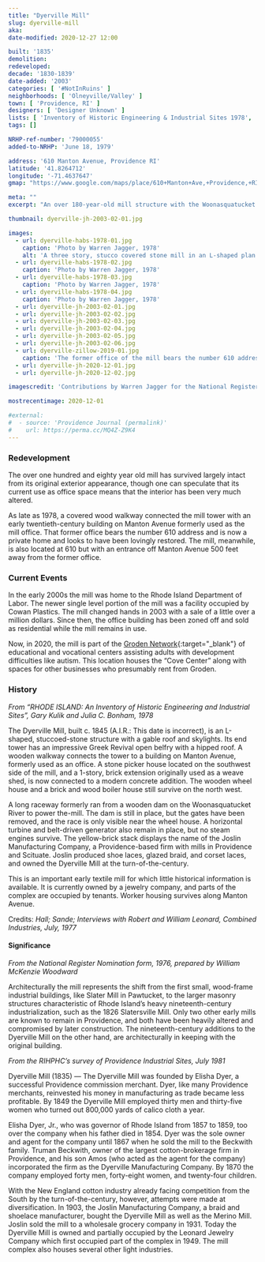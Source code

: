 ```yaml
---
title: "Dyerville Mill"
slug: dyerville-mill
aka: 
date-modified: 2020-12-27 12:00

built: '1835'
demolition:
redeveloped:
decade: '1830-1839'
date-added: '2003'
categories: [ '#NotInRuins' ]
neighborhoods: [ 'Olneyville/Valley' ]
town: [ 'Providence, RI' ]
designers: [ 'Designer Unknown' ]
lists: [ 'Inventory of Historic Engineering & Industrial Sites 1978', 'Providence Industrial Sites 1981' ]
tags: []

NRHP-ref-number: '79000055'
added-to-NRHP: 'June 18, 1979'

address: '610 Manton Avenue, Providence RI'
latitude: '41.8264712'
longitude: '-71.4637647'
gmap: "https://www.google.com/maps/place/610+Manton+Ave,+Providence,+RI+02909/@41.8264712,-71.4637647,17z/data=!3m1!4b1!4m5!3m4!1s0x89e445e9b96ad611:0xa20be35cd01e8234!8m2!3d41.8264712!4d-71.461576"

meta: ""
excerpt: "An over 180-year-old mill structure with the Woonasquatucket river at its back and a former office building fronting Manton Avenue"

thumbnail: dyerville-jh-2003-02-01.jpg

images:
  - url: dyerville-habs-1978-01.jpg
    caption: 'Photo by Warren Jagger, 1978'
    alt: 'A three story, stucco covered stone mill in an L-shaped plan with simple granite window adornment and a large, central bell tower. It some ways, it looks very much like a 19th-century church.'
  - url: dyerville-habs-1978-02.jpg
    caption: 'Photo by Warren Jagger, 1978'
  - url: dyerville-habs-1978-03.jpg
    caption: 'Photo by Warren Jagger, 1978'
  - url: dyerville-habs-1978-04.jpg
    caption: 'Photo by Warren Jagger, 1978'
  - url: dyerville-jh-2003-02-01.jpg
  - url: dyerville-jh-2003-02-02.jpg
  - url: dyerville-jh-2003-02-03.jpg
  - url: dyerville-jh-2003-02-04.jpg
  - url: dyerville-jh-2003-02-05.jpg
  - url: dyerville-jh-2003-02-06.jpg
  - url: dyerville-zillow-2019-01.jpg
    caption: 'The former office of the mill bears the number 610 address along Manton Avenue, but has since been parcelled off from the main mill property'
  - url: dyerville-jh-2020-12-01.jpg
  - url: dyerville-jh-2020-12-02.jpg

imagescredit: 'Contributions by Warren Jagger for the National Register and Zillow.com'

mostrecentimage: 2020-12-01

#external:
#  - source: 'Providence Journal (permalink)'
#    url: https://perma.cc/MQ4Z-Z9K4
---
```


### Redevelopment

The over one hundred and eighty year old mill has survived largely intact from its original exterior appearance, though one can speculate that its current use as office space means that the interior has been very much altered. 

As late as 1978, a covered wood walkway connected the mill tower with an early twentieth-century building on Manton Avenue formerly used as the mill office. That former office bears the number 610 address and is now a private home and looks to have been lovingly restored. The mill, meanwhile, is also located at 610 but with an entrance off Manton Avenue 500 feet away from the former office.


### Current Events

In the early 2000s the mill was home to the Rhode Island Department of Labor. The newer single level portion of the mill was a facility occupied by Cowan Plastics. The mill changed hands in 2003 with a sale of a little over a million dollars. Since then, the office building has been zoned off and sold as residential while the mill remains in use. 

Now, in 2020, the mill is part of the [Groden Network](//grodennetwork.org){:target="_blank"} of educational and vocational centers assisting adults with development difficulties like autism. This location houses the “Cove Center” along with spaces for other businesses who presumably rent from Groden. 


### History

_From “RHODE ISLAND: An Inventory of Historic Engineering and Industrial Sites”, Gary Kulik and Julia C. Bonham, 1978_

The Dyerville Mill, built c. 1845 (A.I.R.: This date is incorrect), is an L-shaped, stuccoed-stone structure with a gable roof and skylights. Its end tower has an impressive Greek Revival open belfry with a hipped roof. A wooden walkway connects the tower to a building on Manton Avenue, formerly used as an office. A stone picker house located on the southwest side of the mill, and a 1-story, brick extension originally used as a weave shed, is now connected to a modern concrete addition. The wooden wheel house and a brick and wood boiler house still survive on the north west. 

A long raceway formerly ran from a wooden dam on the Woonasquatucket River to power the-mill. The dam is still in place, but the gates have been removed, and the race is only visible near the wheel house. A horizontal turbine and belt-driven generator also remain in place, but no steam engines survive. The yellow-brick stack displays the name of the Joslin Manufacturing Company, a Providence-based firm with mills in Providence and Scituate. Joslin produced shoe laces, glazed braid, and corset laces, and owned the Dyerville Mill at the turn-of-the-century.

This is an important early textile mill for which little historical information is available. It is currently owned by a jewelry company, and parts of the complex are occupied by tenants. Worker housing survives along Manton Avenue.

Credits: _Hall; Sande; Interviews with Robert and William Leonard, Combined Industries, July, 1977_


#### Significance

_From the National Register Nomination form, 1976, prepared by William McKenzie Woodward_

Architecturally the mill represents the shift from the first small, wood-frame industrial buildings, like Slater Mill in Pawtucket, to the larger masonry structures characteristic of Rhode Island’s heavy nineteenth-century industrialization, such as the 1826 Slatersville Mill. Only two other early mills are known to remain in Providence, and both have been heavily altered and compromised by later construction. The nineteenth-century additions to the Dyerville
Mill on the other hand, are architecturally in keeping with the original building.


_From the RIHPHC’s survey of Providence Industrial Sites, July 1981_

Dyerville Mill (1835) — The Dyerville Mill was founded by Elisha Dyer, a successful Providence commission merchant. Dyer, like many Providence merchants, reinvested his money in manufacturing as trade became less profitable. By 1849 the Dyerville Mill employed thirty men and thirty-five women who turned out 800,000 yards of calico cloth a year. 

Elisha Dyer, Jr., who was governor of Rhode Island from 1857 to 1859, too over the company when his father died in 1854. Dyer was the sole owner and agent for the company until 1867 when he sold the mill to the Beckwith family. Truman Beckwith, owner of the largest cotton-brokerage firm in Providence, and his son Amos (who acted as the agent for the company) incorporated the firm as the Dyerville Manufacturing Company. By 1870 the company employed forty men, forty-eight women, and twenty-four children. 

With the New England cotton industry already facing competition from the South by the turn-of-the-century, however, attempts were made at diversification. In 1903, the Joslin Manufacturing Company, a braid and shoelace manufacturer, bought the Dyerville Mill as well as the Merino Mill. Joslin sold the mill to a wholesale grocery company in 1931. Today the Dyerville Mill is owned and partially occupied by the Leonard Jewelry Company which first occupied part of the complex in 1949. The mill complex also houses several other light industries. 
